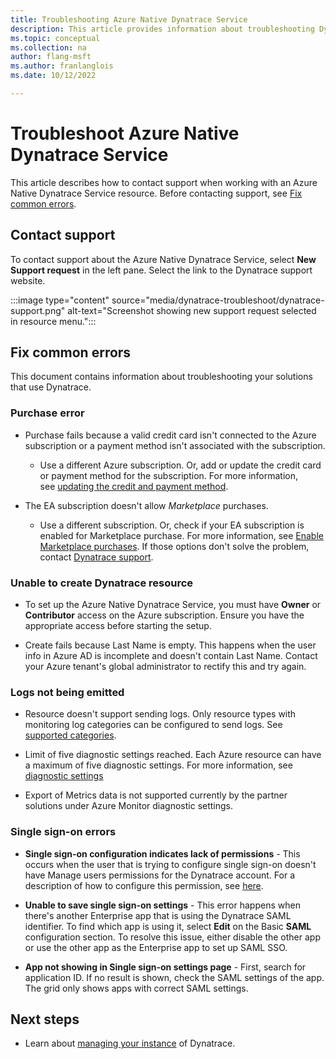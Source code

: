 ```yaml
---
title: Troubleshooting Azure Native Dynatrace Service
description: This article provides information about troubleshooting Dynatrace for Azure 
ms.topic: conceptual
ms.collection: na
author: flang-msft
ms.author: franlanglois
ms.date: 10/12/2022

---
```


# Troubleshoot Azure Native Dynatrace Service

This article describes how to contact support when working with an Azure Native Dynatrace Service resource. Before contacting support, see [Fix common errors](#fix-common-errors).

## Contact support

To contact support about the Azure Native Dynatrace Service, select **New Support request** in the left pane. Select the link to the Dynatrace support website.

:::image type="content" source="media/dynatrace-troubleshoot/dynatrace-support.png" alt-text="Screenshot showing new support request selected in resource menu.":::

## Fix common errors

This document contains information about troubleshooting your solutions that use Dynatrace.

### Purchase error

- Purchase fails because a valid credit card isn't connected to the Azure subscription or a payment method isn't associated with the subscription.

  - Use a different Azure subscription. Or, add or update the credit card or payment method for the subscription. For more information, see [updating the credit and payment method](../../cost-management-billing/manage/change-credit-card.md).

- The EA subscription doesn't allow _Marketplace_ purchases.
  - Use a different subscription. Or, check if your EA subscription is enabled for Marketplace purchase. For more information, see [Enable Marketplace purchases](../../cost-management-billing/manage/ea-azure-marketplace.md#enabling-azure-marketplace-purchases). If those options don't solve the problem, contact [Dynatrace support](https://support.dynatrace.com/).

### Unable to create Dynatrace resource

- To set up the Azure Native Dynatrace Service, you must have **Owner** or **Contributor** access on the Azure subscription. Ensure you have the appropriate access before starting the setup.

- Create fails because Last Name is empty. This happens when the user info in Azure AD is incomplete and doesn't contain Last Name. Contact your Azure tenant's global administrator to rectify this and try again.

### Logs not being emitted

- Resource doesn't support sending logs. Only resource types with monitoring log categories can be configured to send logs. See [supported categories](/azure/azure-monitor/essentials/resource-logs-categories).

- Limit of five diagnostic settings reached. Each Azure resource can have a maximum of five diagnostic settings. For more information, see [diagnostic settings](/azure/azure-monitor/essentials/diagnostic-settings?tabs=portal)

-  Export of Metrics data is not supported currently by the partner solutions under Azure Monitor diagnostic settings. 


### Single sign-on errors

- **Single sign-on configuration indicates lack of permissions** - This occurs when the user that is trying to configure single sign-on doesn't have Manage users permissions for the Dynatrace account. For a description of how to configure this permission, see [here](https://www.dynatrace.com/support/help/shortlink/azure-native-integration#setup).
- **Unable to save single sign-on settings** - This error happens when there's another Enterprise app that is using the Dynatrace SAML identifier. To find which app is using it, select **Edit** on the Basic **SAML** configuration section.
    To resolve this issue, either disable the other app or use the other app as the Enterprise app to set up SAML SSO.

- **App not showing in Single sign-on settings page** - First, search for application ID. If no result is shown, check the SAML settings of the app. The grid only shows apps with correct SAML settings.

## Next steps

- Learn about [managing your instance](dynatrace-how-to-manage.md) of Dynatrace.
